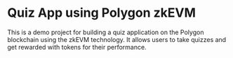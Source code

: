 # Quiz App using Polygon zkEVM
This is a demo project for building a quiz application on the Polygon blockchain using the zkEVM technology. It allows users to take quizzes and get rewarded with tokens for their performance.
